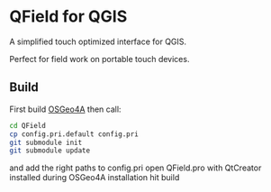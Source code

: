 QField for QGIS
===============

A simplified touch optimized interface for QGIS.

Perfect for field work on portable touch devices.


Build
-----
First build [OSGeo4A](https://github.com/opengisch/OSGeo4A) then call:

```sh
cd QField
cp config.pri.default config.pri
git submodule init
git submodule update
```

and add the right paths to config.pri
open QField.pro with QtCreator installed during OSGeo4A installation
hit build 
